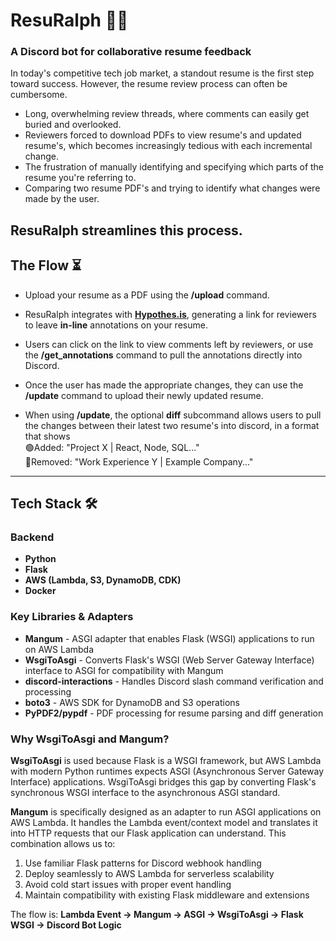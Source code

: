 # **ResuRalph 🤖📄**

### A Discord bot for collaborative resume feedback

In today's competitive tech job market, a standout resume is the first step toward success. However, the resume review process can often be cumbersome.

- Long, overwhelming review threads, where comments can easily get buried and overlooked.
- Reviewers forced to download PDFs to view resume's and updated resume's, which becomes increasingly tedious with each incremental change.
- The frustration of manually identifying and specifying which parts of the resume you're referring to.
- Comparing two resume PDF's and trying to identify what changes were made by the user.

## **ResuRalph streamlines this process.**

## **The Flow** ⏳

- Upload your resume as a PDF using the **/upload** command.
- ResuRalph integrates with [**Hypothes.is**](https://hypothes.is/), generating a link for reviewers to leave **in-line** annotations on your resume.
- Users can click on the link to view comments left by reviewers, or use the **/get_annotations** command to pull the annotations directly into Discord.
- Once the user has made the appropriate changes, they can use the **/update** command to upload their newly updated resume.

- When using **/update**, the optional **diff** subcommand allows users to pull the changes between their latest two resume's into discord, in a format that shows  
  🟢Added: "Project X | React, Node, SQL..."  
  🔴Removed: "Work Experience Y | Example Company..."

---

## **Tech Stack** 🛠️

### **Backend**

- **Python**
- **Flask**
- **AWS (Lambda, S3, DynamoDB, CDK)**
- **Docker**

### **Key Libraries & Adapters**

- **Mangum** - ASGI adapter that enables Flask (WSGI) applications to run on AWS Lambda
- **WsgiToAsgi** - Converts Flask's WSGI (Web Server Gateway Interface) interface to ASGI for compatibility with Mangum
- **discord-interactions** - Handles Discord slash command verification and processing
- **boto3** - AWS SDK for DynamoDB and S3 operations
- **PyPDF2/pypdf** - PDF processing for resume parsing and diff generation

### **Why WsgiToAsgi and Mangum?**

**WsgiToAsgi** is used because Flask is a WSGI framework, but AWS Lambda with modern Python runtimes expects ASGI (Asynchronous Server Gateway Interface) applications. WsgiToAsgi bridges this gap by converting Flask's synchronous WSGI interface to the asynchronous ASGI standard.

**Mangum** is specifically designed as an adapter to run ASGI applications on AWS Lambda. It handles the Lambda event/context model and translates it into HTTP requests that our Flask application can understand. This combination allows us to:

1. Use familiar Flask patterns for Discord webhook handling
2. Deploy seamlessly to AWS Lambda for serverless scalability
3. Avoid cold start issues with proper event handling
4. Maintain compatibility with existing Flask middleware and extensions

The flow is: **Lambda Event → Mangum → ASGI → WsgiToAsgi → Flask WSGI → Discord Bot Logic**
